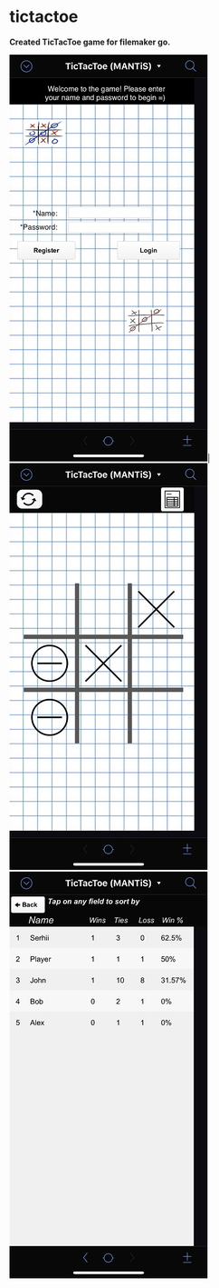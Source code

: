 # tictactoe

__Created TicTacToe game for filemaker go.__

![Register layout](https://github.com/MANT-i-S/tictactoe/blob/master/IMG_E1419.JPG)|![Playground layout](https://github.com/MANT-i-S/tictactoe/blob/master/IMG_E1420.JPG)
![Users layout](https://github.com/MANT-i-S/tictactoe/blob/master/IMG_E1421.JPG)
